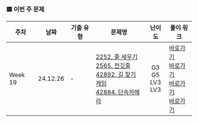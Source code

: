 ### 🟨 이번 주 문제

|    주차    | 날짜                                                         | 기출 유형           | 문제명                                                       | 난이도                                                       | 풀이 링크                       |
| ------- | ------------------------------------------------------------ | ------------------- | ------------------------------------------------------------ | :------------------------------------------------------------: | ------------------------------- |
| Week 19 | 24.12.26 |    - <br/>    | [2252. 줄 세우기](https://www.acmicpc.net/problem/2252)<br/> [2565. 전깃줄](https://www.acmicpc.net/problem/2565)<br/> [42892. 길 찾기 게임](https://school.programmers.co.kr/learn/courses/30/lessons/42892)<br/> [42884. 단속카메라](https://school.programmers.co.kr/learn/courses/30/lessons/42884)<br/>  | G3 <br/> G5 <br/> LV3 <br/> LV3 <br/>  | <a href="./BOJ2252_G3_줄세우기">바로가기</a><br/> <a href="./BOJ2565_G5_전깃줄">바로가기</a><br/> <a href="./PGS42892_LV3_길찾기게임">바로가기</a><br/> <a href="./PGS42884_LV3_단속카메라">바로가기</a><br/>  |
